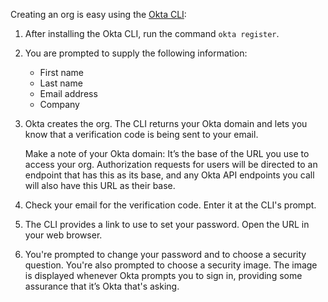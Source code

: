 Creating an org is easy using the [Okta CLI](https://github.com/oktadeveloper/okta-cli):

1. After installing the Okta CLI, run the command `okta register`.

2. You are prompted to supply the following information:

	 - First name
	 - Last name
	 - Email address
	 - Company

3. Okta creates the org. The CLI returns your Okta domain and lets you know that a verification code is being sent to your email.

	Make a note of your Okta domain: It’s the base of the URL you use to access your org.  Authorization requests for users will be directed to an endpoint that has this as its base, and any Okta API endpoints you call will also have this URL as their base.

4. Check your email for the verification code. Enter it at the CLI's prompt.

5. The CLI provides a link to use to set your password. Open the URL in your web browser.

6. You're prompted to change your password and to choose a security question. You're also prompted to choose a security image. The image is displayed whenever Okta prompts you to sign in, providing some assurance that it’s Okta that's asking.

